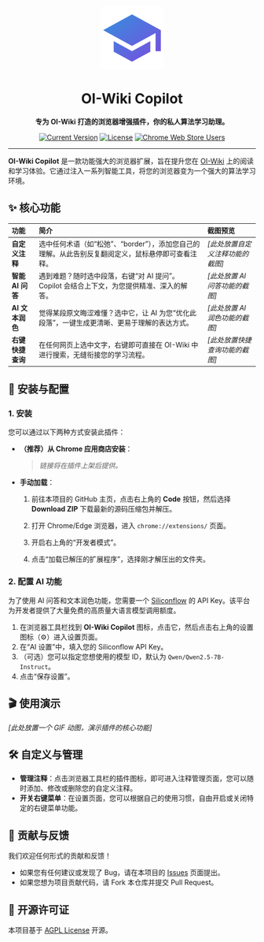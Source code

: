 <div align="center">
  <img src="assets/icons/icon.png" alt="OI-Wiki Copilot Logo" width="128" height="128">
  <h1>OI-Wiki Copilot</h1>
  <p><strong>专为 OI-Wiki 打造的浏览器增强插件，你的私人算法学习助理。</strong></p>
  <p>
    <a href="https://github.com/your-username/oi-wiki-copilot/releases/latest"><img src="https://img.shields.io/github/v/release/your-username/oi-wiki-copilot?style=flat-square" alt="Current Version"></a>
    <a href="https://github.com/your-username/oi-wiki-copilot/blob/main/LICENSE"><img src="https://img.shields.io/github/license/your-username/oi-wiki-copilot?style=flat-square" alt="License"></a>
    <a href="#"><img src="https://img.shields.io/chrome-web-store/d/your-extension-id?style=flat-square&label=Chrome%20Web%20Store" alt="Chrome Web Store Users"></a>
  </p>
</div>

---

**OI-Wiki Copilot** 是一款功能强大的浏览器扩展，旨在提升您在 [OI-Wiki](https://oi-wiki.org/) 上的阅读和学习体验。它通过注入一系列智能工具，将您的浏览器变为一个强大的算法学习环境。

## ✨ 核心功能

| 功能 | 简介 | 截图预览 |
| :--- | :--- | :--- |
| **自定义注释** | 选中任何术语（如“松弛”、“border”），添加您自己的理解。从此告别反复翻阅定义，鼠标悬停即可查看注释。 | *[此处放置自定义注释功能的截图]* |
| **智能 AI 问答** | 遇到难题？随时选中段落，右键“对 AI 提问”。Copilot 会结合上下文，为您提供精准、深入的解答。 | *[此处放置 AI 问答功能的截图]* |
| **AI 文本润色** | 觉得某段原文晦涩难懂？选中它，让 AI 为您“优化此段落”，一键生成更清晰、更易于理解的表达方式。 | *[此处放置 AI 润色功能的截图]* |
| **右键快捷查询** | 在任何网页上选中文字，右键即可直接在 OI-Wiki 中进行搜索，无缝衔接您的学习流程。| *[此处放置快捷查询功能的截图]* |

## 🚀 安装与配置

### 1. 安装

您可以通过以下两种方式安装此插件：

*   **（推荐）从 Chrome 应用商店安装**：
    > *链接将在插件上架后提供。*

*   **手动加载**：
    1.  前往本项目的 GitHub 主页，点击右上角的 **Code** 按钮，然后选择 **Download ZIP** 下载最新的源码压缩包并解压。
  
    2.  打开 Chrome/Edge 浏览器，进入 `chrome://extensions/` 页面。
    3.  开启右上角的“开发者模式”。
    4.  点击“加载已解压的扩展程序”，选择刚才解压出的文件夹。

### 2. 配置 AI 功能

为了使用 AI 问答和文本润色功能，您需要一个 [Siliconflow](https://siliconflow.cn/) 的 API Key。该平台为开发者提供了大量免费的高质量大语言模型调用额度。

1.  在浏览器工具栏找到 **OI-Wiki Copilot** 图标，点击它，然后点击右上角的设置图标（⚙️）进入设置页面。
2.  在“AI 设置”中，填入您的 Siliconflow API Key。
3.  （可选）您可以指定您想使用的模型 ID，默认为 `Qwen/Qwen2.5-7B-Instruct`。
4.  点击“保存设置”。

## 🎬 使用演示

*[此处放置一个 GIF 动图，演示插件的核心功能]*

## 🛠️ 自定义与管理

*   **管理注释**：点击浏览器工具栏的插件图标，即可进入注释管理页面，您可以随时添加、修改或删除您的自定义注释。
*   **开关右键菜单**：在设置页面，您可以根据自己的使用习惯，自由开启或关闭特定的右键菜单功能。

## 🤝 贡献与反馈

我们欢迎任何形式的贡献和反馈！

*   如果您有任何建议或发现了 Bug，请在本项目的 [Issues](https://github.com/your-username/oi-wiki-copilot/issues) 页面提出。
*   如果您想为项目贡献代码，请 Fork 本仓库并提交 Pull Request。

## 📄 开源许可证

本项目基于 [AGPL License](LICENSE) 开源。
